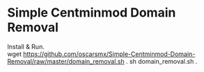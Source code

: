 # Simple Centminmod Domain Removal


Install & Run.  
wget https://github.com/oscarsmx/Simple-Centminmod-Domain-Removal/raw/master/domain_removal.sh . 
sh domain_removal.sh . 
